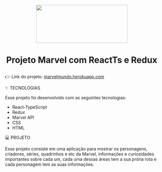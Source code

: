 <p align="center">
  <img src="https://user-images.githubusercontent.com/66326378/164896001-b6c44ec6-8f76-4193-91c6-75e0d408a05b.png" width="300" height="125 title="hover text">
</p>

<h1>
  <p align="center">
  Projeto Marvel com ReactTs e Redux
  </p>
</h1>

👉 Link do projeto: [marvelmundo.herokuapp.com](https://marvelmundo.herokuapp.com/)

✨ TECNOLOGIAS

   Esse projeto foi desenvolvido com as seguintes tecnologias:

- React-TypeScript
- Redux
- Marvel API
- CSS
- HTML

💻 PROJETO

   Esse projeto consiste em uma aplicação para mostrar os personagens, criadores, séries, quadrinhos e etc da Marvel, informações e curiosidades importantes sobre cada um, cada uma dessas áreas tem a sua prória rota e cada personagem tem as suas informações. 

